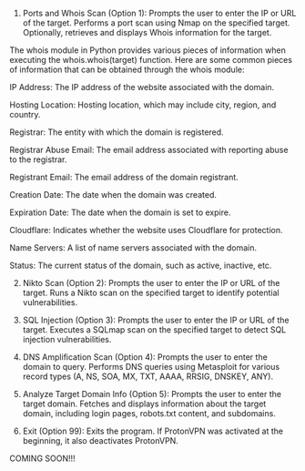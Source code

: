 1) Ports and Whois Scan (Option 1):
Prompts the user to enter the IP or URL of the target.
Performs a port scan using Nmap on the specified target.
Optionally, retrieves and displays Whois information for the target.

The whois module in Python provides various pieces of information when executing the whois.whois(target) function. Here are some common pieces of information that can be obtained through the whois module:

 IP Address:
        The IP address of the website associated with the domain.

 Hosting Location:
        Hosting location, which may include city, region, and country.

  Registrar:
        The entity with which the domain is registered.

 Registrar Abuse Email:
        The email address associated with reporting abuse to the registrar.

  Registrant Email:
        The email address of the domain registrant.

 Creation Date:
        The date when the domain was created.

   Expiration Date:
        The date when the domain is set to expire.

   Cloudflare:
        Indicates whether the website uses Cloudflare for protection.

Name Servers:
        A list of name servers associated with the domain.

 Status:
        The current status of the domain, such as active, inactive, etc.

2) Nikto Scan (Option 2):
Prompts the user to enter the IP or URL of the target.
Runs a Nikto scan on the specified target to identify potential vulnerabilities.

3) SQL Injection (Option 3):
Prompts the user to enter the IP or URL of the target.
Executes a SQLmap scan on the specified target to detect SQL injection vulnerabilities.

4) DNS Amplification Scan (Option 4):
Prompts the user to enter the domain to query.
Performs DNS queries using Metasploit for various record types (A, NS, SOA, MX, TXT, AAAA, RRSIG, DNSKEY, ANY).

5) Analyze Target Domain Info (Option 5):
Prompts the user to enter the target domain.
Fetches and displays information about the target domain, including login pages, robots.txt content, and subdomains.

6) Exit (Option 99):
Exits the program.
If ProtonVPN was activated at the beginning, it also deactivates ProtonVPN.




COMING SOON!!!
